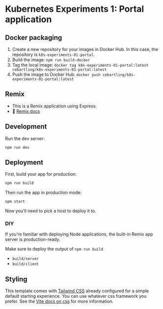 # Kubernetes Experiments 1: Portal application

## Docker packaging
1. Create a new repository for your images in Docker Hub. In this case, the repository is `k8s-experiments-01-portal`.
2. Build the image: `npm run build-docker` 
3. Tag the local image: `docker tag k8s-experiments-01-portal:latest cebartling/k8s-experiments-01-portal:latest`
4. Push the image to Docker Hub: `docker push cebartling/k8s-experiments-01-portal:latest`



## Remix

- This is a Remix application using Express.
- 📖 [Remix docs](https://remix.run/docs)

## Development

Run the dev server:

```shellscript
npm run dev
```

## Deployment

First, build your app for production:

```sh
npm run build
```

Then run the app in production mode:

```sh
npm start
```

Now you'll need to pick a host to deploy it to.

### DIY

If you're familiar with deploying Node applications, the built-in Remix app server is production-ready.

Make sure to deploy the output of `npm run build`

- `build/server`
- `build/client`

## Styling

This template comes with [Tailwind CSS](https://tailwindcss.com/) already configured for a simple default starting
experience. You can use whatever css framework you prefer. See
the [Vite docs on css](https://vitejs.dev/guide/features.html#css) for more information.
